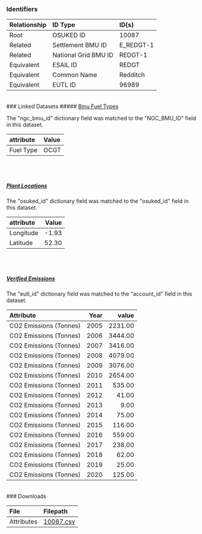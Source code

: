 ### Identifiers

| Relationship   | ID Type              | ID(s)     |
|:---------------|:---------------------|:----------|
| Root           | OSUKED ID            | 10087     |
| Related        | Settlement BMU ID    | E_REDGT-1 |
| Related        | National Grid BMU ID | REDGT-1   |
| Equivalent     | ESAIL ID             | REDGT     |
| Equivalent     | Common Name          | Redditch  |
| Equivalent     | EUTL ID              | 96989     |

<br>
### Linked Datasets
##### <a href="https://raw.githubusercontent.com/OSUKED/Dictionary-Datasets/main/datasets/bmu-fuel-types/datapackage.json">Bmu Fuel Types</a>



The "ngc_bmu_id" dictionary field was matched to the "NGC_BMU_ID" field in this dataset.

| attribute   | Value   |
|:------------|:--------|
| Fuel Type   | OCGT    |

<br><br>
##### <a href="https://raw.githubusercontent.com/OSUKED/Dictionary-Datasets/main/datasets/plant-locations/datapackage.json">Plant Locations</a>



The "osuked_id" dictionary field was matched to the "osuked_id" field in this dataset.

| attribute   |   Value |
|:------------|--------:|
| Longitude   |   -1.93 |
| Latitude    |   52.30 |

<br><br>
##### <a href="https://raw.githubusercontent.com/OSUKED/Dictionary-Datasets/main/datasets/verified-emissions/datapackage.json">Verified Emissions</a>



The "eutl_id" dictionary field was matched to the "account_id" field in this dataset.

| Attribute              |   Year |   value |
|:-----------------------|-------:|--------:|
| CO2 Emissions (Tonnes) |   2005 | 2231.00 |
| CO2 Emissions (Tonnes) |   2006 | 3444.00 |
| CO2 Emissions (Tonnes) |   2007 | 3416.00 |
| CO2 Emissions (Tonnes) |   2008 | 4079.00 |
| CO2 Emissions (Tonnes) |   2009 | 3076.00 |
| CO2 Emissions (Tonnes) |   2010 | 2654.00 |
| CO2 Emissions (Tonnes) |   2011 |  535.00 |
| CO2 Emissions (Tonnes) |   2012 |   41.00 |
| CO2 Emissions (Tonnes) |   2013 |    9.00 |
| CO2 Emissions (Tonnes) |   2014 |   75.00 |
| CO2 Emissions (Tonnes) |   2015 |  116.00 |
| CO2 Emissions (Tonnes) |   2016 |  559.00 |
| CO2 Emissions (Tonnes) |   2017 |  238.00 |
| CO2 Emissions (Tonnes) |   2018 |   62.00 |
| CO2 Emissions (Tonnes) |   2019 |   25.00 |
| CO2 Emissions (Tonnes) |   2020 |  125.00 |


<br>
### Downloads


| File       | Filepath                                                                              |
|:-----------|:--------------------------------------------------------------------------------------|
| Attributes | [10087.csv](https://osuked.github.io/Power-Station-Dictionary/object_attrs/10087.csv) |
